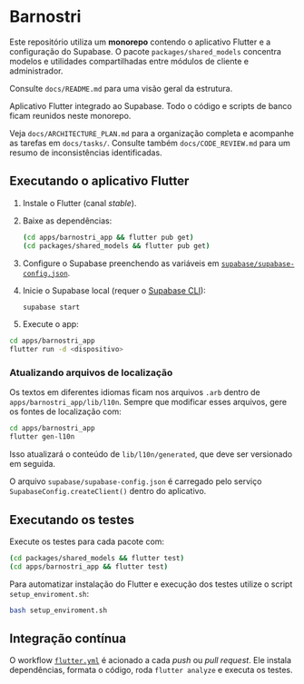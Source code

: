 # Barnostri

Este repositório utiliza um **monorepo** contendo o aplicativo Flutter e a
configuração do Supabase. O pacote `packages/shared_models` concentra modelos e
utilidades compartilhadas entre módulos de cliente e administrador.

Consulte `docs/README.md` para uma visão geral da estrutura.

Aplicativo Flutter integrado ao Supabase. Todo o código e scripts de banco ficam reunidos neste monorepo.

Veja `docs/ARCHITECTURE_PLAN.md` para a organização completa e acompanhe as tarefas em `docs/tasks/`.
Consulte também `docs/CODE_REVIEW.md` para um resumo de inconsistências identificadas.

## Executando o aplicativo Flutter

1. Instale o Flutter (canal *stable*).
2. Baixe as dependências:

   ```bash
   (cd apps/barnostri_app && flutter pub get)
   (cd packages/shared_models && flutter pub get)
   ```
3. Configure o Supabase preenchendo as variáveis em [`supabase/supabase-config.json`](supabase/supabase-config.json).
4. Inicie o Supabase local (requer o [Supabase CLI](https://supabase.com/docs/guides/cli)):

   ```bash
   supabase start
   ```
5. Execute o app:

  ```bash
  cd apps/barnostri_app
  flutter run -d <dispositivo>
  ```

### Atualizando arquivos de localização

Os textos em diferentes idiomas ficam nos arquivos `.arb` dentro de
`apps/barnostri_app/lib/l10n`. Sempre que modificar esses arquivos, gere os
fontes de localização com:

```bash
cd apps/barnostri_app
flutter gen-l10n
```

Isso atualizará o conteúdo de `lib/l10n/generated`, que deve ser versionado em
seguida.

O arquivo `supabase/supabase-config.json` é carregado pelo serviço `SupabaseConfig.createClient()` dentro do aplicativo.

## Executando os testes

Execute os testes para cada pacote com:

```bash
(cd packages/shared_models && flutter test)
(cd apps/barnostri_app && flutter test)
```

Para automatizar instalação do Flutter e execução dos testes utilize o script
`setup_enviroment.sh`:

```bash
bash setup_enviroment.sh
```

## Integração contínua

O workflow [`flutter.yml`](.github/workflows/flutter.yml) é acionado a cada *push* ou *pull request*. Ele instala dependências, formata o código, roda `flutter analyze` e executa os testes.
